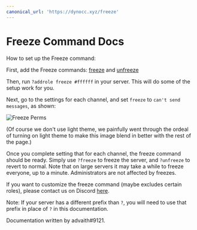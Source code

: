 ```yaml
---
canonical_url: 'https://dynocc.xyz/freeze'
---
```


# Freeze Command Docs
How to set up the Freeze command:

First, add the Freeze commands: [freeze](https://github.com/DynoCC/Dyno-Custom-Commands/blob/master/Freeze.txt) and [unfreeze](https://github.com/DynoCC/Dyno-Custom-Commands/blob/master/unfreeze.txt)

Then, run `?addrole freeze #ffffff` in your server. This will do some of the setup work for you.

Next, go to the settings for each channel, and set `freeze` to `can't send messages`, as shown:

![Freeze Perms](https://cdn.discordapp.com/attachments/252296452708106240/349807958378414084/Screen_Shot_2017-08-20_at_9.26.10_PM.png)

(Of course we don't use light theme, we painfully went through the ordeal of turning on light theme to make this image blend in better with the rest of the page.)

Once you complete setting that for each channel, the freeze command should be ready. Simply use `?freeze` to freeze the server, and `?unfreeze` to revert to normal.
Note that on large servers it may take a while to freeze everyone, up to a minute.
Administrators are not affected by freezes.

If you want to customize the freeze command (maybe excludes certain roles), please contact us on Discord [here](https://discord.gg/8xBag8Q).

Note: If your server has a different prefix than `?`, you will need to use that prefix in place of `?` in this documentation.

Documentation written by advaith#9121.
